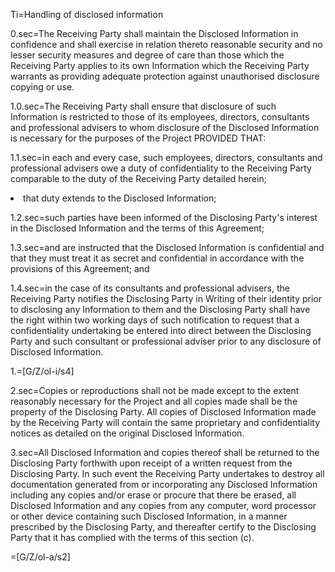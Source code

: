 Ti=Handling of disclosed information

0.sec=The Receiving Party shall maintain the Disclosed Information in confidence and shall exercise in relation thereto reasonable security and no lesser security measures and degree of care than those which the Receiving Party applies to its own Information which the Receiving Party warrants as providing adequate protection against unauthorised disclosure copying or use.

1.0.sec=The Receiving Party shall ensure that disclosure of such Information is restricted to those of its employees, directors, consultants and professional advisers to whom disclosure of the Disclosed Information is necessary for the purposes of the Project PROVIDED THAT:

1.1.sec=in each and every case, such employees, directors, consultants and professional advisers owe a duty of confidentiality to the Receiving Party comparable to the duty of the Receiving Party detailed herein;<li>that duty extends to the Disclosed Information;

1.2.sec=such parties have been informed of the Disclosing Party's interest in the Disclosed Information and the terms of this Agreement;

1.3.sec=and are instructed that the Disclosed Information is confidential and that they must treat it as secret and confidential in accordance with the provisions of this Agreement; and

1.4.sec=in the case of its consultants and professional advisers, the Receiving Party notifies the Disclosing Party in Writing of their identity prior to disclosing any Information to them and the Disclosing Party shall have the right within two working days of such notification to request that a confidentiality undertaking be entered into direct between the Disclosing Party and such consultant or professional adviser prior to any disclosure of Disclosed Information.

1.=[G/Z/ol-i/s4]

2.sec=Copies or reproductions shall not be made except to the extent reasonably necessary for the Project and all copies made shall be the property of the Disclosing Party. All copies of Disclosed Information made by the Receiving Party will contain the same proprietary and confidentiality notices as detailed on the original Disclosed Information.

3.sec=All Disclosed Information and copies thereof shall be returned to the Disclosing Party  forthwith upon receipt of a written request from the Disclosing Party. In such event the Receiving Party undertakes to destroy all documentation generated from or incorporating any Disclosed Information including any copies and/or erase or procure that there be erased, all Disclosed Information and any copies from any computer, word processor or other device containing such Disclosed Information, in a manner prescribed by the Disclosing Party, and thereafter certify to the Disclosing Party that it has complied with the terms of this section (c).

=[G/Z/ol-a/s2]
